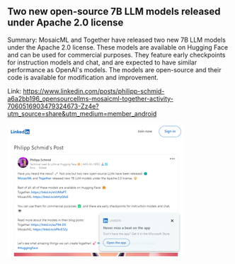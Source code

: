 ## Two new open-source 7B LLM models released under Apache 2.0 license
Summary: MosaicML and Together have released two new 7B LLM models under the Apache 2.0 license. These models are available on Hugging Face and can be used for commercial purposes. They feature early checkpoints for instruction models and chat, and are expected to have similar performance as OpenAI's models. The models are open-source and their code is available for modification and improvement.

Link: https://www.linkedin.com/posts/philipp-schmid-a6a2bb196_opensourcellms-mosaicml-together-activity-7060516903479324673-Zz4e?utm_source=share&utm_medium=member_android

<img src="/img/b15c06d1-ee6b-4d1b-b830-fed3f9a6eed5.png" width="400" />
<br/><br/>

